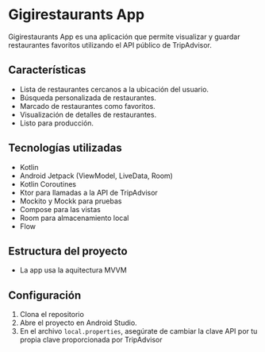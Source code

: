 # Gigirestaurants App

Gigirestaurants App es una aplicación que permite visualizar y guardar restaurantes favoritos utilizando el API público de TripAdvisor.

## Características

- Lista de restaurantes cercanos a la ubicación del usuario.
- Búsqueda personalizada de restaurantes.
- Marcado de restaurantes como favoritos.
- Visualización de detalles de restaurantes.
- Listo para producción.

## Tecnologías utilizadas

- Kotlin
- Android Jetpack (ViewModel, LiveData, Room)
- Kotlin Coroutines
- Ktor para llamadas a la API de TripAdvisor
- Mockito y Mockk para pruebas
- Compose para las vistas
- Room para almacenamiento local
- Flow 

## Estructura del proyecto

- La app usa la aquitectura MVVM

## Configuración

1. Clona el repositorio
2. Abre el proyecto en Android Studio.
3. En el archivo `local.properties`, asegúrate de cambiar la clave API por tu propia clave proporcionada por TripAdvisor
